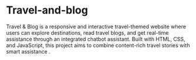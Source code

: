 # Travel-and-blog
Travel &amp; Blog is a responsive and interactive travel-themed website where users can explore destinations, read travel blogs, and get real-time assistance through an integrated chatbot assistant. Built with HTML, CSS, and JavaScript, this project aims to combine content-rich travel stories with smart assistance .
